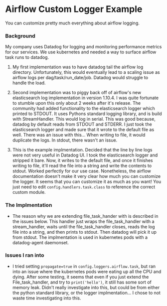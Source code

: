 # Airflow Custom Logger Example
You can customize pretty much everything about airflow logging.

### Background
My company uses Datadog for logging and monitoring performance metrics for our services. We use kubernetes and needed a way to surface airflow task runs to datadog.

1. My first implementation was to have datadog tail the airflow log directory. Unfortunately, this would eventually lead to a scaling issue as airflow logs per dag/task/run_date/job. Datadog would struggle to handle the load.

2. Second implementation was to piggy back off of airflow's new elasticsearch log implementation in version 1.10.4. I was quite fortunate to stumble upon this only about 2 weeks after it's release. The community had added functionality to the elasticsearch logger which printed to STDOUT. It uses Pythons standard logging library, and is build with StreamHandler. This would log in serial. This was good because, datadog by default reads from STDOUT and STDERR. I just took the elasticsearch logger and made sure that it wrote to the default file as well. There was an issue with this... When writing to file, it would duplicate the logs. In stdout, there wasn't an issue.

3. This is the example implmentation. Decided that the line by line logs were not very useful in Datadog UI. I took the elasticsearch logger and stripped it bare. Now, it writes to the default file, and once it finishes writing to file, it'll read the file into a string and write the contents to stdout. Worked perfectly for our use case. Nonetheless, the airflow documentation doesn't make it very clear how much you can customize the logger. It seems that you can customize it as much as you want! You just need to edit `config.handlers.task.class` to reference the correct custom module.

### The Implmentation
- The reason why we are extending file_task_hander with is described in the issues below. This handler just wraps the file_task_handler with a stream_handler, waits until the file_task_handler closes, reads the log file into a string, and then prints to stdout. Then datadog will pick it up from stdout. The implmentation is used in kubernetes pods with a datadog-agent daemonset.

### Issues I ran into
- I tried setting `propagate=true` in `config.loggers.airflow.task`, but ran into an issue where the kubernetes pods were eating up all the CPU and dying. After some testing, it seems that even if you just extend the File_task_handler, and try to `print('hello')`, it still has some sort of memory leak. Didn't really investigate into this, but could be from either the python standard library, or the logger implmentation... I chose to not waste time investigating into this.